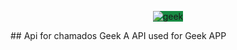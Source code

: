 <p align="center">
  <img src="https://www.geekinternet.com.br/img/logo.png" alt="geek" style="background-color: #188B43;" /><br />
</p>
## Api for chamados Geek
A API used for Geek APP
